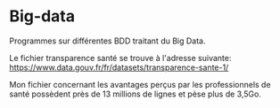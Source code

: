 # Big-data
Programmes sur différentes BDD traitant du Big Data.

Le fichier transparence santé se trouve à l'adresse suivante: 
https://www.data.gouv.fr/fr/datasets/transparence-sante-1/

Mon fichier concernant les avantages perçus par les professionnels de santé possèdent près de 13 millions de lignes et pèse plus de 3,5Go.

